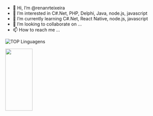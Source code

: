 - 👋 Hi, I’m @renanrteixeira
- 👀 I’m interested in C#.Net, PHP, Delphi, Java, node.js, javascript
- 🌱 I’m currently learning C#.Net, React Native, node.js, javascript
- 💞️ I’m looking to collaborate on ...
- 📫 How to reach me ...

<!---
renanrteixeira/renanrteixeira is a ✨ special ✨ repository because its `README.md` (this file) appears on your GitHub profile.
You can click the Preview link to take a look at your changes.
--->

![TOP Linguagens](https://github-readme-stats.vercel.app/api/top-langs/?username=renanrteixeira&layout=compact&theme=dracula)

<img width="41%" height="195px" src="https://github-readme-stats.vercel.app/api/top-langs/?username=renanrteixeira&layout=compact&hide_border=true&title_color=8f00ff&text_color=ffffff&bg_color=0d1117" />
